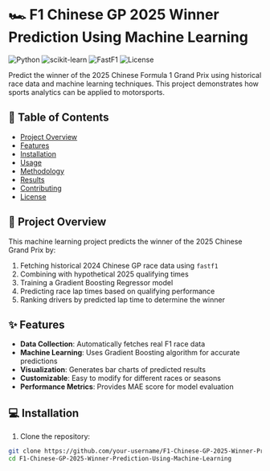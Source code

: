 # 🏎️ F1 Chinese GP 2025 Winner Prediction Using Machine Learning

![Python](https://img.shields.io/badge/Python-3.8+-blue.svg)
![scikit-learn](https://img.shields.io/badge/scikit--learn-1.0+-orange.svg)
![FastF1](https://img.shields.io/badge/FastF1-3.0+-brightgreen.svg)
![License](https://img.shields.io/badge/License-MIT-yellow.svg)

Predict the winner of the 2025 Chinese Formula 1 Grand Prix using historical race data and machine learning techniques. This project demonstrates how sports analytics can be applied to motorsports.

## 📌 Table of Contents
- [Project Overview](#-project-overview)
- [Features](#-features)
- [Installation](#-installation)
- [Usage](#-usage)
- [Methodology](#-methodology)
- [Results](#-results)
- [Contributing](#-contributing)
- [License](#-license)

## 🌟 Project Overview

This machine learning project predicts the winner of the 2025 Chinese Grand Prix by:
1. Fetching historical 2024 Chinese GP race data using `fastf1`
2. Combining with hypothetical 2025 qualifying times
3. Training a Gradient Boosting Regressor model
4. Predicting race lap times based on qualifying performance
5. Ranking drivers by predicted lap time to determine the winner

## ✨ Features

- **Data Collection**: Automatically fetches real F1 race data
- **Machine Learning**: Uses Gradient Boosting algorithm for accurate predictions
- **Visualization**: Generates bar charts of predicted results
- **Customizable**: Easy to modify for different races or seasons
- **Performance Metrics**: Provides MAE score for model evaluation

## 💻 Installation

1. Clone the repository:
```bash
git clone https://github.com/your-username/F1-Chinese-GP-2025-Winner-Prediction-Using-Machine-Learning.git
cd F1-Chinese-GP-2025-Winner-Prediction-Using-Machine-Learning
